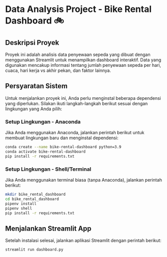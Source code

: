 # Data Analysis Project - Bike Rental Dashboard 🚲

## Deskripsi Proyek
Proyek ini adalah analisis data penyewaan sepeda yang dibuat dengan menggunakan Streamlit untuk menampilkan dashboard interaktif. Data yang digunakan mencakup informasi tentang jumlah penyewaan sepeda per hari, cuaca, hari kerja vs akhir pekan, dan faktor lainnya.

## Persyaratan Sistem
Untuk menjalankan proyek ini, Anda perlu menginstal beberapa dependensi yang diperlukan. Silakan ikuti langkah-langkah berikut sesuai dengan lingkungan yang Anda pilih:

### Setup Lingkungan - Anaconda
Jika Anda menggunakan Anaconda, jalankan perintah berikut untuk membuat lingkungan baru dan menginstal dependensi:
```bash
conda create --name bike-rental-dashboard python=3.9
conda activate bike-rental-dashboard
pip install -r requirements.txt
```
### Setup Lingkungan - Shell/Terminal
Jika Anda menggunakan terminal biasa (tanpa Anaconda), jalankan perintah berikut:
```bash
mkdir bike_rental_dashboard
cd bike_rental_dashboard
pipenv install
pipenv shell
pip install -r requirements.txt
```
## Menjalankan Streamlit App
Setelah instalasi selesai, jalankan aplikasi Streamlit dengan perintah berikut:
```bash
streamlit run dashboard.py
```
